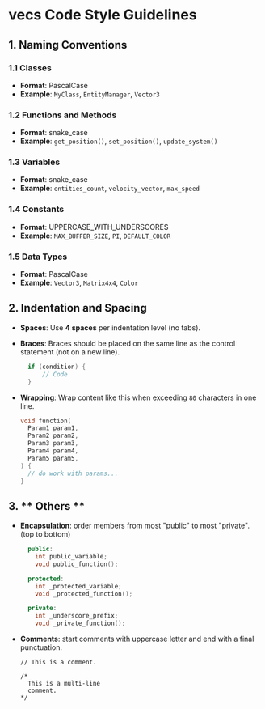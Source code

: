 # vecs Code Style Guidelines

## 1. **Naming Conventions**

### 1.1 Classes
- **Format**: PascalCase
- **Example**: `MyClass`, `EntityManager`, `Vector3`

### 1.2 Functions and Methods
- **Format**: snake_case
- **Example**: `get_position()`, `set_position()`, `update_system()`

### 1.3 Variables
- **Format**: snake_case
- **Example**: `entities_count`, `velocity_vector`, `max_speed`

### 1.4 Constants
- **Format**: UPPERCASE_WITH_UNDERSCORES
- **Example**: `MAX_BUFFER_SIZE`, `PI`, `DEFAULT_COLOR`

### 1.5 Data Types
- **Format**: PascalCase
- **Example**: `Vector3`, `Matrix4x4`, `Color`

## 2. **Indentation and Spacing**

- **Spaces**: Use **4 spaces** per indentation level (no tabs).
- **Braces**: Braces should be placed on the same line as the control statement (not on a new line).
  ```cpp
    if (condition) {
        // Code
    }
  ```

- **Wrapping**: Wrap content like this when exceeding `80` characters in one line.
  ```cpp
  void function(
    Param1 param1, 
    Param2 param2, 
    Param3 param3,
    Param4 param4,
    Param5 param5,
  ) {
    // do work with params...
  }
  ```

## 3. ** Others **
- **Encapsulation**: order members from most "public" to most "private". (top to bottom)
  ```cpp
    public:
      int public_variable;
      void public_function();

    protected:
      int _protected_variable;
      void _protected_function();

    private:
      int _underscore_prefix;
      void _private_function();
  ```

- **Comments**: start comments with uppercase letter and end with a final punctuation.
  ```
  // This is a comment.

  /*
    This is a multi-line
    comment.
  */
  ```